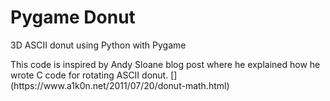 # Pygame Donut
3D ASCII donut using Python with Pygame
<p> This code is inspired by Andy Sloane blog post where he explained how he wrote C code for rotating ASCII donut. [](https://www.a1k0n.net/2011/07/20/donut-math.html)</p>
